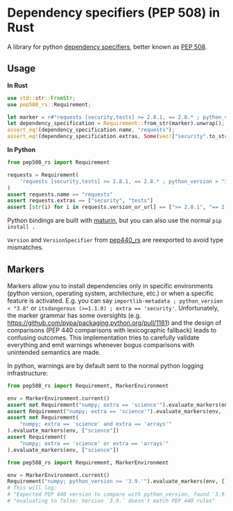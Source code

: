 # Dependency specifiers (PEP 508) in Rust

A library for python [dependency specifiers](https://packaging.python.org/en/latest/specifications/dependency-specifiers/), better known as [PEP 508](https://peps.python.org/pep-0508/).

## Usage

**In Rust**

```rust
use std::str::FromStr;
use pep508_rs::Requirement;

let marker = r#"requests [security,tests] >= 2.8.1, == 2.8.* ; python_version > "3.8""#;
let dependency_specification = Requirement::from_str(marker).unwrap();
assert_eq!(dependency_specification.name, "requests");
assert_eq!(dependency_specification.extras, Some(vec!["security".to_string(), "tests".to_string()]));
```

**In Python**

```python
from pep508_rs import Requirement

requests = Requirement(
    'requests [security,tests] >= 2.8.1, == 2.8.* ; python_version > "3.8"'
)
assert requests.name == "requests"
assert requests.extras == ["security", "tests"]
assert [str(i) for i in requests.version_or_url] == [">= 2.8.1", "== 2.8.*"]
```

Python bindings are built with [maturin](https://github.com/PyO3/maturin), but you can also use the normal `pip install .`

`Version` and `VersionSpecifier` from [pep440_rs](https://github.com/konstin/pep440-rs) are reexported to avoid type mismatches.

## Markers

Markers allow you to install dependencies only in specific environments (python version, operating system, architecture, etc.) or when a specific feature is activated. E.g. you can say `importlib-metadata ; python_version < "3.8"` or `itsdangerous (>=1.1.0) ; extra == 'security'`. Unfortunately, the marker grammar has some oversights (e.g. <https://github.com/pypa/packaging.python.org/pull/1181>) and the design of comparisons (PEP 440 comparisons with lexicographic fallback) leads to confusing outcomes. This implementation tries to carefully validate everything and emit warnings whenever bogus comparisons with unintended semantics are made.

In python, warnings are by default sent to the normal python logging infrastructure:

```python
from pep508_rs import Requirement, MarkerEnvironment

env = MarkerEnvironment.current()
assert not Requirement("numpy; extra == 'science'").evaluate_markers(env, [])
assert Requirement("numpy; extra == 'science'").evaluate_markers(env, ["science"])
assert not Requirement(
    "numpy; extra == 'science' and extra == 'arrays'"
).evaluate_markers(env, ["science"])
assert Requirement(
    "numpy; extra == 'science' or extra == 'arrays'"
).evaluate_markers(env, ["science"])
```


```python
from pep508_rs import Requirement, MarkerEnvironment

env = MarkerEnvironment.current()
Requirement("numpy; python_version >= '3.9.'").evaluate_markers(env, [])
# This will log: 
# "Expected PEP 440 version to compare with python_version, found '3.9.', "
# "evaluating to false: Version `3.9.` doesn't match PEP 440 rules"
```
